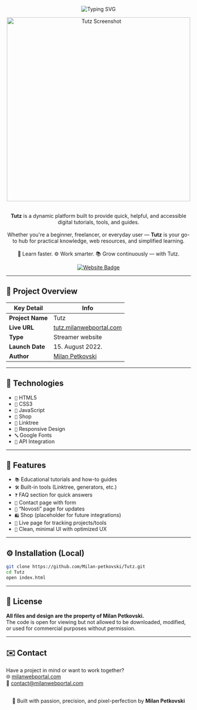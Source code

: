 <p align="center">
  <img src="https://readme-typing-svg.herokuapp.com?font=Fira+Code&size=34&duration=4000&pause=1000&color=8d51bf&center=true&vCenter=true&width=800&lines=Tutz+Website;Tips+%26+Tutorials;Useful+Tools+for+Everyone" alt="Typing SVG" />
</p>

<div align="center">
  <img src="https://i.postimg.cc/MpFPJcS2/tutz.png" width="500px" alt="Tutz Screenshot">
</div>  
<br>

<p align="center">
  <strong>Tutz</strong> is a dynamic platform built to provide quick, helpful, and accessible digital tutorials, tools, and guides.
  <br><br>
  Whether you're a beginner, freelancer, or everyday user — <strong>Tutz</strong> is your go-to hub for practical knowledge, web resources, and simplified learning.
  <br><br>
  🧠 Learn faster. ⚙️ Work smarter. 📚 Grow continuously — with Tutz.
</p>

<p align="center">
  <a href="https://tutz.milanwebportal.com">
    <img src="https://img.shields.io/badge/Visit-Website-8d51bf?style=for-the-badge&logo=google-chrome&logoColor=white" alt="Website Badge">
  </a>
</p>

---

## 🧊 Project Overview

| Key Detail       | Info                                                   |
|------------------|--------------------------------------------------------|
| **Project Name** | Tutz                                                   |
| **Live URL**     | [tutz.milanwebportal.com](https://tutz.milanwebportal.com) |
| **Type**         | Streamer website                                       |
| **Launch Date**  | 15. August 2022.                                       |
| **Author**       | [Milan Petkovski](https://milanwebportal.com)          |

---

## 🚀 Technologies

- `📄` HTML5  
- `🎨` CSS3  
- `🧠` JavaScript
- `🏪` Shop
- `🌳` Linktree  
- `📱` Responsive Design  
- `🔤` Google Fonts
- `📡` API Integration

---

## 🎯 Features

- `📚` Educational tutorials and how-to guides  
- `🛠️` Built-in tools (Linktree, generators, etc.)  
- `❓` FAQ section for quick answers  
- `📨` Contact page with form  
- `📰` “Novosti” page for updates  
- `🛍️` Shop (placeholder for future integrations)  
- `📡` Live page for tracking projects/tools  
- `🧼` Clean, minimal UI with optimized UX  

---

## ⚙️ Installation (Local)

```bash
git clone https://github.com/Milan-petkovski/Tutz.git
cd Tutz
open index.html
```

<hr>

## 📄 License

**All files and design are the property of Milan Petkovski.**  
The code is open for viewing but not allowed to be downloaded, modified, or used for commercial purposes without permission.

<hr>

## ✉️ Contact

Have a project in mind or want to work together?  
🌐 [milanwebportal.com](https://milanwebportal.com)  
📧 [contact@milanwebportal.com](mailto:contact@milanwebportal.com)  
<br/>
<p align="center"> 🚀 Built with passion, precision, and pixel-perfection by <strong>Milan Petkovski</strong> </p>
